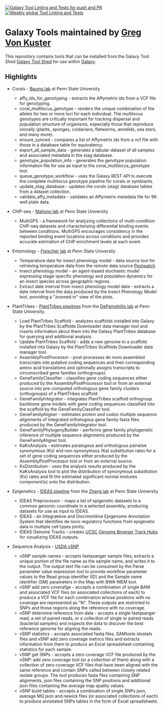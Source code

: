 [![Galaxy Tool Linting and Tests for push and PR](https://github.com/gregvonkuster/galaxy_tools/actions/workflows/pr.yaml/badge.svg?branch=main)](https://github.com/gregvonkuster/galaxy_tools/actions/workflows/pr.yaml/badge.svg)
[![Weekly global Tool Linting and Tests](https://github.com/gregvonkuster/galaxy_tools/actions/workflows/ci.yaml/badge.svg?branch=master)](https://github.com/gregvonkuster/galaxy_tools/actions/workflows/ci.yaml/badge.svg)

Galaxy Tools maintained by [Greg Von Kuster](https://github.com/gregvonkuster)
==========================================

This repository contains tools that can be installed from the Galaxy Tool Shed [Galaxy Tool Shed](https://toolshed.g2.bx.psu.edu/) for use within [Galaxy](https://galaxyproject.org).

Highlights
----------

 * Corals - [Baums lab](http://baumslab.org/)  at Penn State University

   * affy_ids_for_genotyping - extracts the Affymetrix ids from a VCF file for genotyping.
   * coral_multilocus_genotype - renders the unique combination of the alleles for two or more loci for each individual.  The multilocus genotypes are critically important for tracking dispersal and population structure of organisms, especially those that reproduce clonally (plants, sponges, cnidarians, flatworms, annelids, sea stars, and many more).
   * ensure_synced - compares a list of Affymetrix ids from a vcf file with those in a database table for equivalency.
   * export_all_sample_data - generates a tabular dataset of all samples and associated metadata in the stag database.
   * genotype_population_info - generates the genotype population information file for use as input to the coral_multilocus_genotype tool.
   * queue_genotype_workflow - uses the Galaxy REST API to execute the complete multilocus genotype pipeline for corals or symbiants.
   * update_stag_database - updates the corals (stag) database tables from a dataset collection.
   * validate_affy_metadata - validates an Affymetrix metadata file for 96 well plate data.

 * ChIP-seq - [Mahony lab](http://mahonylab.org)  at Penn State University

   * MultiGPS - a framework for analyzing collections of multi-condition ChIP-seq datasets and characterizing differential binding events between conditions.  MultiGPS encourages consistency in the reported binding event locations across conditions and provides accurate estimation of ChIP enrichment levels at each event.

 * Entomology - [Fleischer lab](https://ento.psu.edu/directory/sjf4)  at Penn State University

   * Temperature data for insect phenology model - data source tool for retrieving temperature data from the remote data source [Pestwatch](http://www.pestwatch.psu.edu/)
   * Insect phenology model - an agent-based stochastic model expressing stage-specific phenology and population dynamics for an insect species across geographic regions.
   * Extract date interval from insect phenology model data - extracts a date interval from the data produced by the Insect Phenology Model tool, providing a "zoomed in" view of the plots.

 * PlantTribes - [PlantTribes pipelines](https://github.com/dePamphilis/PlantTribes/tree/master/pipelines) from the [DePamphillis lab](http://cwd.huck.psu.edu/) at Penn State University.

   * Load PlantTribes Scaffold - analyzes scaffolds installed into Galaxy by the PlantTribes Scaffolds Downloader data manager tool and inserts information about them into the Galaxy PlantTribes database for querying and additional analysis.
   * Update PlantTribes Scaffold - adds a new genome to a scaffold installed into Galaxy by the PlantTribes Scaffolds Downloader data manager tool.
   * AssemblyPostProcessor - post-processes de novo assembled transcripts into putative coding sequences and their corresponding amino acid translations and optionally assigns transcripts to circumscribed gene families (orthogroups).
   * GeneFamilyClassifier - classifies gene coding sequences either produced by the AssemblyPostProcessor tool or from an external source into pre-computed orthologous gene family clusters (orthogroups) of a PlantTribes scaffold.
   * GeneFamilyIntegrator - integrates PlantTribes scaffold orthogroup backbone gene models with gene coding sequences classified into the scaffold by the GeneFamilyClassifier tool.
   * GeneFamilyAligner -  estimates protein and codon multiple sequence alignments of integrated orthologous gene family fasta files produced by the GeneFamilyIntegrator tool.
   * GeneFamilyPhylogenyBuilder - performs gene family phylogenetic inference of multiple sequence alignments produced by the GeneFamilyAligner tool.
   * KaKsAnalysis - estimates paralogous and orthologous pairwise synonymous (Ks) and non-synonymous (Ka) substitution rates for a set of gene coding sequences either produced by the AssemblyPostProcessor tool or from an external source.
   * KsDistribution - uses the analysis results produced by the KaKsAnalysis tool to plot the distribution of synonymous substitution (Ks) rates and fit the estimated significant normal mixtures component(s) onto the distribution.

 * Epigenetics - [IDEAS pipeline](http://personal.psu.edu/yzz2/IDEAS/) from the [Zhang lab](https://yulili2000.wixsite.com/website)  at Penn State University

   * IDEAS Preprocessor - maps a list of epigenetic datasets to a common genomic coordinate in a selected assembly, producing datasets for use as input to IDEAS.
   * IDEAS - an Integrateive and Discriminitive Epigenome Annotation System that identifies de novo regulatory functions from epigenetic data in multiple cell types jointly.
   * IDEAS Genome Tracks - creates [UCSC Genome Browser Track Hubs](https://genome.ucsc.edu/goldenpath/help/hgTrackHubHelp.html) for vizualizing IDEAS outputs.

 * Sequence Analysis - [USDA vSNP](https://github.com/USDA-VS/vSNP)

   * vSNP sample names - accepts fastqsanger sample files, extracts a unique portion of the file name as the sample name, and writes it to the output.  The output text file can be consumed by the Parse parameter value expression tool to provide workflow parameter values to the Read group identifier (ID) and the Sample name identifier (SM)  parameters in the Map with BWA-MEM tool.
   * vSNP add zero coverafge - accepts a combination of single BAM and associated VCF files (or associated collections of each) to produce a VCF file for each combination whose positions with no coverage are represented as "N".  These outputs are restricted to SNPs and those regions along the reference with no coverage.
   * vSNP determine reference from data - accepts a single fastqsanger read, a set of paired reads, or a collection of single or paired reads (bacterial samples) and inspects the data to discover the best reference genome for aligning the reads.
   * vSNP statistics - accepts associated fastq files, SAMtools idxstats files and vSNP add zero coverage metrics files and extracts information from them to produce an Excel spreadsheet containing statistics for each sample.
   * vSNP get SNPs - accepts a zero coverage VCF file produced by the vSNP: add zero coverage tool (or a collection of them) along with a collection of zero coverage VCF files that have been aligned with the same reference and contain SNPs called between closely related isolate groups.  The tool produces fasta files containing SNP alignments, json files containing the SNP positions and additional json files containing the average map quality values.
   * vSNP build tables - accepts a combination of single SNPs json, average MQ json and newick files (or associated collections of each) to produce annotated SNPs tables in the form of Excel spreadsheets.
